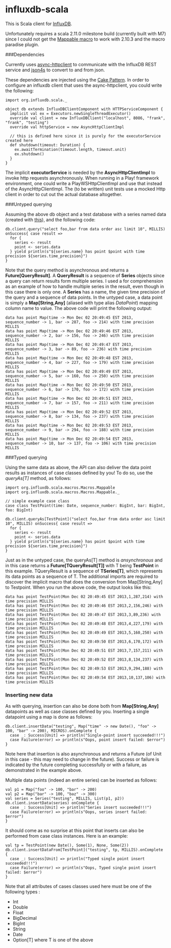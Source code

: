influxdb-scala
==============

This is Scala client for [InfluxDB](http://influxdb.org). 

Unfortunately requires a scala 2.11.0 milestone build (currently built with M7) since I could not get the 
[Mappable macro](http://blog.echo.sh/post/65955606729/exploring-scala-macros-map-to-case-class-conversion "Exploring Scala Macros: Map to Case Class Conversion by Jonathan Chow")
to work with 2.10.3 and the macro paradise plugin.

###Dependencies

Currently uses [async-httpclient](https://github.com/AsyncHttpClient/async-http-client) to communicate with the InfluxDB REST
service and [json4s](http://json4s.org) to convert to and from json.

These dependencies are injected using the [Cake Pattern](http://jonasboner.com/2008/10/06/real-world-scala-dependency-injection-di/).
In order to configure an influxdb client that uses the async-httpclient, you could write the following:

    import org.influxdb.scala._
    
    object db extends InfluxDBClientComponent with HTTPServiceComponent {
      implicit val ex = Executors.newSingleThreadExecutor()
      override val client = new InfluxDBClient("localhost", 8086, "frank", "frank", "testing")
      override val httpService = new AsyncHttpClientImpl
    
      // this is defined here since it is purely for the executorService created here
      def shutdown(timeout: Duration) {
        ex.awaitTermination(timeout.length, timeout.unit)
        ex.shutdown()  
      }
    }
    
The implicit **executorService** is needed by the **AsyncHttpClientImpl** to invoke http requests asynchronously.
When running in a Play! framework environment, one could write a PlayWSHttpClientImpl and use that instead of the AsyncHttpClientImpl.
The (to be written) unit tests use a mocked Http client in order to cut out the actual database altogether.

###Untyped querying

Assuming the above db object and a test database with a series named data (created with [this](http://obfuscurity.com/2013/11/My-Impressions-of-InfluxDB "obfuscurity blog")), and the following code:
  
    db.client.query("select foo,bar from data order asc limit 10", MILLIS) onSuccess{ case result =>
      for {
        series <- result
        point <- series.data
      } yield println(s"${series.name} has point $point with time precision ${series.time_precision}")
    }
    
Note that the query method is asynchronous and returns a **Future[QueryResult]**. 
A **QueryResult** is a sequence of **Series** objects since a query can return results form multiple series.
I used a for comprehension as an example of how to handle multiple series in the result, even though in this case there is only one. 
A **Series** has a name, the given time precision of the query and a sequence of data points. In the untyped case, a data point
is simply a **Map[String,Any]** (aliased with type alias *DataPoint*) mapping column name to value. The above code will print the following output:

    data has point Map(time -> Mon Dec 02 20:49:45 EST 2013, sequence_number -> 1, bar -> 287, foo -> 214) with time precision MILLIS
    data has point Map(time -> Mon Dec 02 20:49:46 EST 2013, sequence_number -> 2, bar -> 156, foo -> 246) with time precision MILLIS
    data has point Map(time -> Mon Dec 02 20:49:47 EST 2013, sequence_number -> 3, bar -> 89, foo -> 236) with time precision MILLIS
    data has point Map(time -> Mon Dec 02 20:49:48 EST 2013, sequence_number -> 4, bar -> 227, foo -> 179) with time precision MILLIS
    data has point Map(time -> Mon Dec 02 20:49:49 EST 2013, sequence_number -> 5, bar -> 160, foo -> 250) with time precision MILLIS
    data has point Map(time -> Mon Dec 02 20:49:50 EST 2013, sequence_number -> 6, bar -> 170, foo -> 172) with time precision MILLIS
    data has point Map(time -> Mon Dec 02 20:49:51 EST 2013, sequence_number -> 7, bar -> 157, foo -> 211) with time precision MILLIS
    data has point Map(time -> Mon Dec 02 20:49:52 EST 2013, sequence_number -> 8, bar -> 134, foo -> 237) with time precision MILLIS
    data has point Map(time -> Mon Dec 02 20:49:53 EST 2013, sequence_number -> 9, bar -> 294, foo -> 188) with time precision MILLIS
    data has point Map(time -> Mon Dec 02 20:49:54 EST 2013, sequence_number -> 10, bar -> 137, foo -> 106) with time precision MILLIS

###Typed querying

Using the same data as above, the API can also deliver the data point results as instances of case classes defined by you! 
To do so, use the *queryAs[T]* method, as follows:

    import org.influxdb.scala.macros.Macros.Mappable
    import org.influxdb.scala.macros.Macros.Mappable._
    
    // simple example case class
    case class TestPoint(time: Date, sequence_number: BigInt, bar: BigInt, foo: BigInt)

    db.client.queryAs[TestPoint]("select foo,bar from data order asc limit 10", MILLIS) onSuccess{ case result =>
	  for {
	    series <- result
	    point <- series.data
	  } yield println(s"${series.name} has point $point with time precision ${series.time_precision}")
    }
    
Just as in the untyped case, the queryAs[T] method is *ansynchronous* and in this case returns a **Future[TQueryResult[T]]** with
T being **TestPoint** in this example. TQueryResult is a sequence of **TSeries[T]**, which represents its data points as a
sequence of T. The additional imports are required to discover the implicit macro that does the 
conversion from Map[String,Any] to Testpoint. When you run the above code, the output looks like this:

    data has point TestPoint(Mon Dec 02 20:49:45 EST 2013,1,287,214) with time precision MILLIS
    data has point TestPoint(Mon Dec 02 20:49:46 EST 2013,2,156,246) with time precision MILLIS
    data has point TestPoint(Mon Dec 02 20:49:47 EST 2013,3,89,236) with time precision MILLIS
    data has point TestPoint(Mon Dec 02 20:49:48 EST 2013,4,227,179) with time precision MILLIS
    data has point TestPoint(Mon Dec 02 20:49:49 EST 2013,5,160,250) with time precision MILLIS
    data has point TestPoint(Mon Dec 02 20:49:50 EST 2013,6,170,172) with time precision MILLIS
    data has point TestPoint(Mon Dec 02 20:49:51 EST 2013,7,157,211) with time precision MILLIS
    data has point TestPoint(Mon Dec 02 20:49:52 EST 2013,8,134,237) with time precision MILLIS
    data has point TestPoint(Mon Dec 02 20:49:53 EST 2013,9,294,188) with time precision MILLIS
    data has point TestPoint(Mon Dec 02 20:49:54 EST 2013,10,137,106) with time precision MILLIS
    
### Inserting new data

As with querying, insertion can also be done both from **Map[String,Any]** datapoints as well as case classes defined by you.
Inserting a single datapoint using a map is done as follows:

    db.client.insertData("testing", Map("time" -> new Date(), "foo" -> 100, "bar" -> 200), MICROS).onComplete {
      case _: Success[Unit] => println("Single-point insert succeeded!!!")
      case Failure(error) => println(s"Oops, point insert failed: $error")
    }
    
Note here that insertion is also asynchronous and returns a Future (of Unit in this case - this may need to change in the future). 
Success or failure is indicated by the future completing successfully or with a failure, as demonstrated in the example above.

Multiple data points (indeed an entire series) can be inserted as follows:

    val p1 = Map("foo" -> 100, "bar" -> 200)
    val p2 = Map("bar" -> 100, "baz" -> 300)
    val series = Series("testing", MILLIS, List(p1, p2))
    db.client.insertData(series) onComplete {
      case _: Success[Unit] => println("Series insert succeeded!!!")
      case Failure(error) => println(s"Oops, series insert failed: $error")
    }

It should come as no surprise at this point that inserts can also be performed from case class instances. Here is an example:

    val tp = TestPoint(new Date(), Some(1), None, Some(2))
    db.client.insertDataFrom[TestPoint]("testing", tp, MILLIS).onComplete {
      case _: Success[Unit] => println("Typed single point insert succeeded!!!")
      case Failure(error) => println(s"Oops, Typed single point insert failed: $error")
    }
   
        
Note that all attributes of cases classes used here must be one of the following types :

* Int
* Double
* Float
* BigDecimal
* BigInt
* String
* Date
* Option[T] where T is one of the above